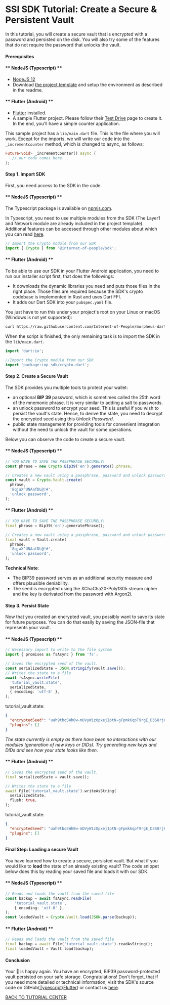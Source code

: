# SSI SDK Tutorial: Create a Secure & Persistent Vault

In this tutorial, you will create a secure vault that is encrypted with a password and persisted on the disk. You will also try some of the features that do not require the password that unlocks the vault.

#### Prerequisites

<!-- tabs:start -->

#### ** NodeJS (Typescript) **

- [NodeJS 12](https://nodejs.org/en/)
- Download [the project template](https://github.com/Internet-of-People/ts-template/archive/master.zip) and setup the environment as described in the readme.

#### ** Flutter (Android) **

- [Flutter](https://flutter.dev/docs/get-started/install) installed.
- A sample Flutter project. Please follow their [Test Drive](https://flutter.dev/docs/get-started/test-drive) page to create it. In the end, you'll have a simple counter application.

This sample project has a `lib/main.dart` file.
This is the file where you will work. Except for the imports, we will write our code into the `_incrementcounter` method, which is changed to async, as follows:

```dart
Future<void> _incrementCounter() async {
   // our code comes here...
};
```

<!-- tabs:end -->

#### Step 1. Import SDK

First, you need access to the SDK in the code. 

<!-- tabs:start -->

#### ** NodeJS (Typescript) **

The Typescript package is available on [npmjs.com](https://www.npmjs.com/package/@internet-of-people/sdk). 

In Typescript, you need to use multiple modules from the SDK (The Layer1 and Network module are already included in the project template). Additional features can be accessed through other modules about which you can read [here](https://github.com/Internet-of-People/morpheus-ts/tree/master/packages/sdk#Modules).

```typescript
// Import the Crypto module from our SDK
import { Crypto } from '@internet-of-people/sdk';
```

#### ** Flutter (Android) **

To be able to use our SDK in your Flutter Android application, you need to run our installer script first, that does the followings:

- It downloads the dynamic libraries you need and puts those files in the right place. Those files are required because the SDK's crypto codebase is implemented in Rust and uses Dart FFI.
- It adds our Dart SDK into your `pubspec.yaml` file.

You just have to run this under your project's root on your Linux or macOS (Windows is not yet supported):

```bash
curl https://raw.githubusercontent.com/Internet-of-People/morpheus-dart/master/tool/init-flutter-android.sh | sh
```

When the script is finished, the only remaining task is to import the SDK in the `lib/main.dart`.

```dart
import 'dart:io';

//Import the Crypto module from our SDK
import 'package:iop_sdk/crypto.dart';
```

<!-- tabs:end -->

#### Step 2. Create a Secure Vault

The SDK provides you multiple tools to protect your wallet:

- an optional **BIP 39** password, which is sometimes called the 25th word of the mnemonic phrase. It is very similar to adding a salt to passwords.
- an unlock password to encrypt your seed. This is useful if you wish to persist the vault's state. Hence, to derive the state, you need to decrypt the encrypted seed using this *Unlock Password*. 
- public state management for providing tools for convenient integration without the need to unlock the vault for some operations.

Below you can observe the code to create a secure vault.
<!-- tabs:start -->

#### ** NodeJS (Typescript) **

```typescript
// YOU HAVE TO SAVE THE PASSPHRASE SECURELY!
const phrase = new Crypto.Bip39('en').generate().phrase;

// Creates a new vault using a passphrase, password and unlock password, which encrypts/decrypts the seed
const vault = Crypto.Vault.create(
  phrase,
  '8qjaX^UNAafDL@!#',
  'unlock password',
);
```

#### ** Flutter (Android) **

```dart
// YOU HAVE TO SAVE THE PASSPHRASE SECURELY!
final phrase = Bip39('en').generatePhrase();

// Creates a new vault using a passphrase, password and unlock password, which encrypts/decrypts the seed
final vault = Vault.create(
  phrase,
  '8qjaX^UNAafDL@!#',
  'unlock password',
);
```

<!-- tabs:end -->

**Technical Note**:

- The BIP39 password serves as an additional security measure and offers plausible deniability.
- The seed is encrypted using the XChaCha20-Poly1305 stream cipher and the key is derivated from the password with Argon2i.

#### Step 3. Persist State

Now that you created an encrypted vault, you possibly want to save its state for future purposes. You can do that easily by saving the JSON-file that represents your vault.

<!-- tabs:start -->

#### ** NodeJS (Typescript) **

```typescript
// Necessary import to write to the file system
import { promises as fsAsync } from 'fs';

// Saves the encrypted seed of the vault.
const serializedState = JSON.stringify(vault.save());
// Writes the state to a file
await fsAsync.writeFile(
  'tutorial_vault.state',
  serializedState,
  { encoding: 'utf-8' },
);
```

tutorial_vault.state:

```json
{
  "encryptedSeed": "uah9tbqSWh8w-mDVyW1zOpxejIptN-gFpmk6qpT9rgE_D3S8rj8pA0poSMcDqEsAzBaQ6TdFgGYOyJMGS7N7k99Ujo7Msm7Bk0kwYXO3tixvp4fqoAZNEpoXxVMzgX71xFQIiOPFF2cI",
  "plugins": []
}

```

*The state currently is empty as there have been no interactions with our modules (generation of new keys or DIDs). Try generating new keys and DIDs and see how your state looks like then.*

#### ** Flutter (Android) **

```dart
// Saves the encrypted seed of the vault.
final serializedState = vault.save();

// Writes the state to a file
await File('tutorial_vault.state').writeAsString(
  serializedState,
  flush: true,
);
```

tutorial_vault.state:

```json
{
  "encryptedSeed": "uah9tbqSWh8w-mDVyW1zOpxejIptN-gFpmk6qpT9rgE_D3S8rj8pA0poSMcDqEsAzBaQ6TdFgGYOyJMGS7N7k99Ujo7Msm7Bk0kwYXO3tixvp4fqoAZNEpoXxVMzgX71xFQIiOPFF2cI",
  "plugins": []
}

```
<!-- tabs:end -->

#### Final Step: Loading a secure Vault

You have learned how to create a secure, persisted vault. But what if you would like to **load** the state of an already existing vault? The code snippet below does this by reading your saved file and loads it with our SDK.

<!-- tabs:start -->

#### ** NodeJS (Typescript) **

```typescript
// Reads and loads the vault from the saved file
const backup = await fsAsync.readFile(
    'tutorial_vault.state',
    { encoding: 'utf-8' },
);
const loadedVault = Crypto.Vault.load(JSON.parse(backup));
```

#### ** Flutter (Android) **

```dart
// Reads and loads the vault from the saved file
final backup = await File('tutorial_vault.state').readAsString();
final loadedVault = Vault.load(backup);
```

<!-- tabs:end -->

#### Conclusion

Your 🦄 is happy again. You have an encrypted, BIP39 password-protected vault persisted on your safe storage. Congratulations! Don't forget, that if you need more detailed or technical information, visit the SDK's source code on GitHub([Typescript](https://github.com/Internet-of-People/morpheus-ts/tree/master/packages/sdk)/[Flutter](https://github.com/Internet-of-People/morpheus-dart)) or contact us <a href="mailto:dev@iop-ventures.com">here</a>.

<a href="/sdk?id=tutorial-center" class="btn btn-sm btn-primary mt-5">BACK TO TUTORIAL CENTER</a>
